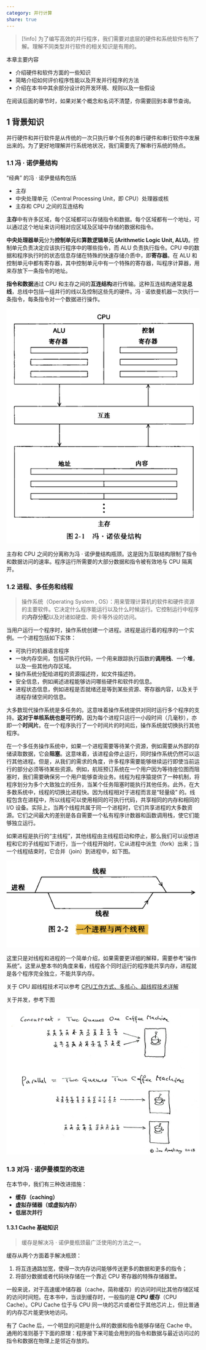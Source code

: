 ```yaml
---
category: 并行计算
share: true
---
```


> [!info] 
>为了编写高效的并行程序，我们需要对底层的硬件和系统软件有所了解。理解不同类型并行软件的相关知识是有用的。

本章主要内容

- 介绍硬件和软件方面的一些知识
- 简略介绍如何评价程序性能以及开发并行程序的方法
- 介绍在本书中其余部分设计的开发环境、规则以及一些假设

在阅读后面的章节时，如果对某个概念和名词不清楚，你需要回到本章节查询。

## 1 背景知识

并行硬件和并行软件是从传统的一次只执行单个任务的串行硬件和串行软件中发展出来的。为了更好地理解并行系统地状况，我们需要先了解串行系统的特点。

### 1.1 冯 · 诺伊曼结构

“经典” 的冯 · 诺伊曼结构包括

- 主存
- 中央处理单元（Central Processing Unit，即 CPU）处理器或核
- 主存和 CPU 之间的互连结构

**主存**中有许多区域，每个区域都可以存储指令和数据。每个区域都有一个地址，可以通过这个地址来访问相对应区域及区域中存储的数据和指令。

**中央处理器单元**分为**控制单元**和**算数逻辑单元 (Arithmetic Logic Unit, ALU)**。控制单元负责决定应该执行程序中的哪些指令，而 ALU 负责执行指令。CPU 中的数据和程序执行时的状态信息存储在特殊的快速存储介质中，即**寄存器**。在 ALU 和控制单元中都有寄存器，其中控制单元中有一个特殊的寄存器，叫程序计算器，用来存放下一条指令的地址。

**指令和数据**通过 CPU 和主存之间的**互连结构**进行传输。这种互连结构通常是**总线**，总线中包括一组并行的线以及控制这些先的硬件。冯 · 诺依曼机器一次执行一条指令，每条指令对一个数据进行操作。

![2 并行硬件和并行软件_image_1.png](../assets/img/2%20%E5%B9%B6%E8%A1%8C%E7%A1%AC%E4%BB%B6%E5%92%8C%E5%B9%B6%E8%A1%8C%E8%BD%AF%E4%BB%B6_image_1.png)

主存和 CPU 之间的分离称为冯 · 诺伊曼结构瓶颈。这是因为互联结构限制了指令和数据访问的速率。程序运行所需要的大部分数据和指令被有效地与 CPU 隔离开。

### 1.2 进程、多任务和线程

>操作系统（Operating System , OS）：用来管理计算机的软件和硬件资源的主要软件。它决定什么程序能运行以及什么时候运行。它控制运行中程序的**内存分配**以及对诸如硬盘、网卡等外设的访问。

当用户运行一个程序时，操作系统创建一个进程。进程是运行着的程序的一个实例。一个进程包括如下实体：

- 可执行的机器语言程序
- 一块内存空间，包括可执行代码，一个用来跟踪执行函数的**调用栈**、一个**堆**，以及一些其他内存区域。
- 操作系统分配给进程的资源描述符，如文件描述符。
- 安全信息，例如阐述进程能够访问哪些硬件和软件的信息。
- 进程状态信息，例如进程是否就绪还是等到某些资源、寄存器内容，以及关于进程存储空间的信息。

大多数现代操作系统是多任务的。这意味着操作系统提供对同时运行多个程序的支持。**这对于单核系统也是可行的**，因为每个进程只运行一小段时间（几毫秒），亦即一个**时间片**。在一个程序执行了一个时间片的时间后，操作系统就切换执行其他程序。

在一个多任务操作系统中，如果一个进程需要等待某个资源，例如需要从外部的存储读取数据，它会**阻塞**。这意味着，该进程会停止运行，同时操作系统仍然可以运行其他进程。但是，从我们的需求的角度，许多程序需要能够继续运行即使当前运行的部分必须等待某些资源。例如，航班预订系统在一个用户因为等待座位图而阻塞时，我们需要确保另一个用户能够查询业务。线程为程序猿提供了一种机制，将程序划分为多个大致独立的任务，当某个任务阻塞时能执行其他任务。此外，在大多数系统中，线程的切换比进程快。因为线程相对于进程而言是“轻量级” 的。线程包含在进程中，所以线程可以使用相同的可执行代码，共享相同的内存和相同的 I/O 设备。实际上，当两个线程共属于同一个进程时，它们共享进程的大多数资源。它们之间最大的差别是各自需要一个私有程序计数器和函数调用栈，使它们能够独立运行。

如果进程是执行的“主线程”，其他线程由主线程启动和停止，那么我们可以设想进程和它的子线程如下进行，当一个线程开始时，它从进程中派生（fork）出来；当一个线程结束时，它合并（join）到进程中，如下图。

![2 并行硬件和并行软件_image_2.png](../assets/img/2%20%E5%B9%B6%E8%A1%8C%E7%A1%AC%E4%BB%B6%E5%92%8C%E5%B9%B6%E8%A1%8C%E8%BD%AF%E4%BB%B6_image_2.png)

这里只是对线程和进程的一个简单介绍，如果需要更详细的解释，需要参考“操作系统”。这里从整本书的角度来看，线程各个同时运行的程序能共享内存，进程就是各个程序完全独立，不能共享内存。

关于 CPU 超线程技术可以参考 [CPU工作方式、多核心、超线程技术详解](https://zhuanlan.zhihu.com/p/52112475)

关于并发，参考下图

![2 并行硬件和并行软件_image_3.png](../assets/img/2%20%E5%B9%B6%E8%A1%8C%E7%A1%AC%E4%BB%B6%E5%92%8C%E5%B9%B6%E8%A1%8C%E8%BD%AF%E4%BB%B6_image_3.png)

### 1.3 对冯 · 诺伊曼模型的改进

在本节中，我们有三种改进措施：

- **缓存（caching）**
- **虚拟存储器（或虚拟内存）**
- **低层次并行**

#### 1.3.1 Cache 基础知识

>缓存是解决冯 · 诺伊曼瓶颈最广泛使用的方法之一。

缓存从两个方面着手解决瓶颈：

1. 将互连通路加宽，使得一次内存访问能够传送更多的数据和更多的指令；
2. 将部分数据或者代码块存储在一个靠近 CPU 寄存器的特殊存储器里。

一般来说，对于高速缓冲储存器（cache，简称缓存）的访问时间比其他存储区域的访问时间短。在本书中，当谈到缓存时，一般指的是 **CPU 缓存**（CPU Cache）。CPU Cache 位于与 CPU 同一块的芯片或者位于其他芯片上，但比普通的内存芯片能更快地访问。

有了 Cache 后，一个明显的问题是什么样的数据和指令能够存储在 Cache 中。通用的准则基于下面的原理：程序接下来可能会用到的指令和数据与最近访问过的指令和数据在物理上是邻近存放的。
